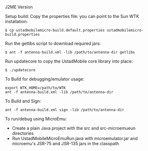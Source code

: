 J2ME Version

Setup build:
Copy the properties file: you can point to the Sun WTK installation:
```
$ cp ustadmobilemicro-build.default.properties ustadmobilemicro-build.properties
```
Run the getlibs script to download required jars:
```
$ ant -f antenna-build.xml -lib /path/to/antenna-dir getlibs
```
Run updatecore to copy the UstadMobile core library into place:
```
$ ./updatecore
```

To Build for debugging/emulator usage:

```
export WTK_HOME=/path/to/WTK
ant -f antenna-build.xml -lib /path/to/antenna-dir
```

To Build and Sign:

```
ant -f antenna-build.xml sign -lib /path/to/antenna-dir
```

To run/debug using MicroEmu:

* Create a plain Java project with the src and src-microemueun directories
* Run UstadMobileMicroEmuRun.java with microemulator.jar and microemu's JSR-75 and JSR-135 jars in the classpath

